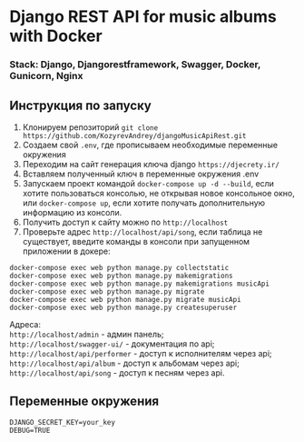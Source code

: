 # Django REST API for music albums with Docker

### Stack: Django, Djangorestframework, Swagger, Docker, Gunicorn, Nginx

## Инструкция по запуску

1. Клонируем репозиторий `git clone https://github.com/KozyrevAndrey/djangoMusicApiRest.git`
2. Создаем свой `.env`, где прописываем необходимые переменные окружения
3. Переходим на сайт генерация ключа django `https://djecrety.ir/`
4. Вставляем полученный ключ в переменные окружения .env
5. Запускаем проект командой `docker-compose up -d --build`, если хотите пользоваться консолью, не открывая новое консольное окно, или `docker-compose up`, если хотите получать дополнительную информацию из консоли.
6. Получить доступ к сайту можно по `http://localhost`
7. Проверьте адрес `http://localhost/api/song`, если таблица не существует, введите команды в консоли при запущенном приложении в докере:
```
docker-compose exec web python manage.py collectstatic
docker-compose exec web python manage.py makemigrations
docker-compose exec web python manage.py makemigrations musicApi
docker-compose exec web python manage.py migrate
docker-compose exec web python manage.py migrate musicApi
docker-compose exec web python manage.py createsuperuser
```
Адреса:\
`http://localhost/admin` - админ панель;\
`http://localhost/swagger-ui/` - документация по api;\
`http://localhost/api/performer` - доступ к исполнителям через api;\
`http://localhost/api/album` - доступ к альбомам через api;\
`http://localhost/api/song` - доступ к песням через api.

## Переменные окружения 
```
DJANGO_SECRET_KEY=your_key
DEBUG=TRUE
```

